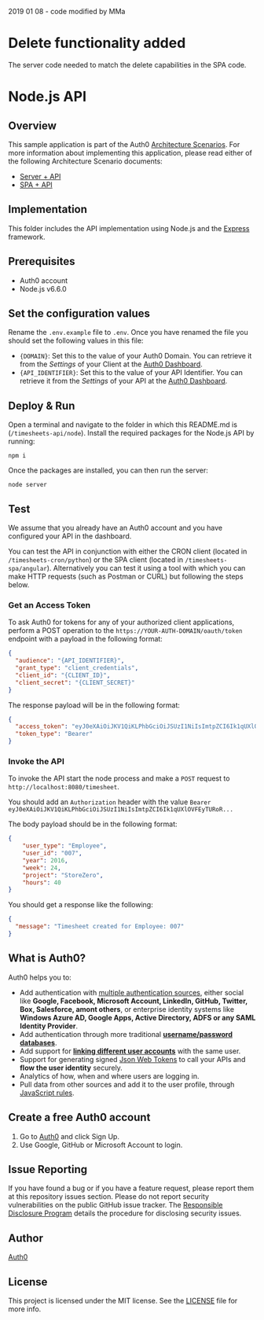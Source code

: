 2019 01 08 - code modified by MMa

# Delete functionality added
The server code needed to match the delete capabilities in the SPA code.


# Node.js API

## Overview

This sample application is part of the Auth0 [Architecture Scenarios](https://auth0.com/docs/architecture-scenarios). For more information about implementing this application, please read either of the following Architecture Scenario documents:

* [Server + API](https://auth0.com/docs/architecture-scenarios/application/server-api)
* [SPA + API](https://auth0.com/docs/architecture-scenarios/application/spa-api)

## Implementation

This folder includes the API implementation using Node.js and the [Express](http://expressjs.com/) framework.

## Prerequisites

- Auth0 account
- Node.js v6.6.0

## Set the configuration values

Rename the `.env.example` file to `.env`. Once you have renamed the file you should set the following values in this file:

- `{DOMAIN}`: Set this to the value of your Auth0 Domain. You can retrieve it from the *Settings* of your Client at the [Auth0 Dashboard](https://manage.auth0.com/#/clients).
- `{API_IDENTIFIER}`: Set this to the value of your API Identifier. You can retrieve it from the *Settings* of your API at the [Auth0 Dashboard](https://manage.auth0.com/#/apis).

## Deploy & Run

Open a terminal and navigate to the folder in which this README.md is (`/timesheets-api/node`). Install the required packages for the Node.js API by running:

```
npm i
```

Once the packages are installed, you can then run the server:

```
node server
```

## Test

We assume that you already have an Auth0 account and you have configured your API in the dashboard.

You can test the API in conjunction with either the CRON client (located in `/timesheets-cron/python`) or the SPA client (located in `/timesheets-spa/angular`). Alternatively you can test it using a tool with which you can make HTTP requests (such as Postman or CURL) but following the steps below.

### Get an Access Token

To ask Auth0 for tokens for any of your authorized client applications, perform a POST operation to the `https://YOUR-AUTH-DOMAIN/oauth/token` endpoint with a payload in the following format:

```json
{
  "audience": "{API_IDENTIFIER}",
  "grant_type": "client_credentials",
  "client_id": "{CLIENT_ID}",
  "client_secret": "{CLIENT_SECRET}"
}
```

The response payload will be in the following format:

```json
{
  "access_token": "eyJ0eXAiOiJKV1QiKLPhbGciOiJSUzI1NiIsImtpZCI6Ik1qUXlOVFEyTURoR...",
  "token_type": "Bearer"
}
```

### Invoke the API

To invoke the API start the node process and make a `POST` request to `http://localhost:8080/timesheet`.

You should add an `Authorization` header with the value `Bearer eyJ0eXAiOiJKV1QiKLPhbGciOiJSUzI1NiIsImtpZCI6Ik1qUXlOVFEyTURoR...`

The body payload should be in the following format:

```json
{
	"user_type": "Employee",
	"user_id": "007",
	"year": 2016,
	"week": 24,
	"project": "StoreZero",
	"hours": 40
}
```

You should get a response like the following:

```json
{
  "message": "Timesheet created for Employee: 007"
}
```

## What is Auth0?

Auth0 helps you to:

* Add authentication with [multiple authentication sources](https://docs.auth0.com/identityproviders), either social like **Google, Facebook, Microsoft Account, LinkedIn, GitHub, Twitter, Box, Salesforce, amont others**, or enterprise identity systems like **Windows Azure AD, Google Apps, Active Directory, ADFS or any SAML Identity Provider**.
* Add authentication through more traditional **[username/password databases](https://docs.auth0.com/mysql-connection-tutorial)**.
* Add support for **[linking different user accounts](https://docs.auth0.com/link-accounts)** with the same user.
* Support for generating signed [Json Web Tokens](https://docs.auth0.com/jwt) to call your APIs and **flow the user identity** securely.
* Analytics of how, when and where users are logging in.
* Pull data from other sources and add it to the user profile, through [JavaScript rules](https://docs.auth0.com/rules).

## Create a free Auth0 account

1. Go to [Auth0](https://auth0.com/signup) and click Sign Up.
2. Use Google, GitHub or Microsoft Account to login.

## Issue Reporting

If you have found a bug or if you have a feature request, please report them at this repository issues section. Please do not report security vulnerabilities on the public GitHub issue tracker. The [Responsible Disclosure Program](https://auth0.com/whitehat) details the procedure for disclosing security issues.

## Author

[Auth0](auth0.com)

## License

This project is licensed under the MIT license. See the [LICENSE](LICENSE.txt) file for more info.

